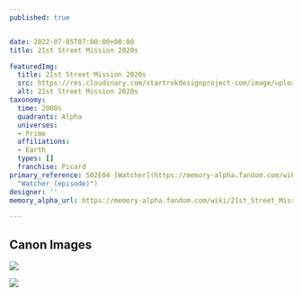 ```yaml
---
published: true


date: 2022-07-05T07:00:00+00:00
title: 21st Street Mission 2020s

featuredImg:
  title: 21st Street Mission 2020s
  src: https://res.cloudinary.com/startrekdesignproject-com/image/upload/v1656970997/21st-Street-Mission-2020s.png
  alt: 21st Street Mission 2020s
taxonomy:
  time: 2000s
  quadrants: Alpha
  universes:
  - Prime
  affiliations:
  - Earth
  types: []
  franchise: Picard
primary_reference: S02E04 [Watcher](https://memory-alpha.fandom.com/wiki/Watcher_(episode)
  "Watcher (episode)")
designer: ''
memory_alpha_url: https://memory-alpha.fandom.com/wiki/21st_Street_Mission_(Los_Angeles)

---
```

## Canon Images

![](https://res.cloudinary.com/startrekdesignproject-com/image/upload/v1656970997/21st-Street-Mission-2020s_PIC-2x4-1.jpg)

![](https://res.cloudinary.com/startrekdesignproject-com/image/upload/v1656970997/21st-Street-Mission-2020s_PIC-2x4-2.jpg)